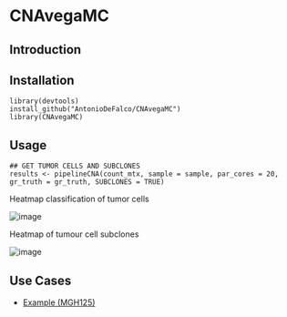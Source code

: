 # CNAvegaMC

## Introduction

## Installation
```
library(devtools)
install_github("AntonioDeFalco/CNAvegaMC")
library(CNAvegaMC)
```

## Usage

```
## GET TUMOR CELLS AND SUBCLONES
results <- pipelineCNA(count_mtx, sample = sample, par_cores = 20, gr_truth = gr_truth, SUBCLONES = TRUE)
```
Heatmap classification of tumor cells

![image](https://github.com/AntonioDeFalco/CNAvegaMC/blob/main/vignettes/images/MGH125heatmap.jpeg)

Heatmap of tumour cell subclones

![image](https://github.com/AntonioDeFalco/CNAvegaMC/blob/main/vignettes/images/MGH125heatmap_subclones.jpeg)

## Use Cases

* [Example (MGH125)](https://htmlpreview.github.io/?https://raw.githubusercontent.com/AntonioDeFalco/CNAvegaMC/main/example.html?token=ACYAPINNYS2IVGAIMIUPRZDA5VWVU)